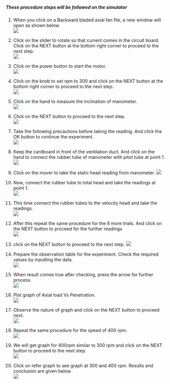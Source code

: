 ##### These procedure steps will be followed on the simulator

1. When you click on a Backward bladed axial fan file, a new window will open as shown below.<br>
<img src="images/R1.PNG"><br>

2. Click on the slider to rotate so that current comes in the circuit board. Click on the NEXT button at the bottom right corner to proceed to the next step.<br>
<img src="images/R2.PNG"><br>

3. Click on the power button to start the motor. <br>
<img src="images/R3.png"><br>

4. Click on the knob to set rpm to 300 and click on the NEXT button at the bottom right corner to proceed to the next step.<br>
<img src="images/R4.PNG"><br>

5. Click on the hand to measure the inclination of manometer.<br>
<img src="images/R5.PNG"><br>

6. Click on the NEXT button to proceed to the next step.<br>
<img src="images/R6.PNG"><br>

7. Take the following precautions before taking the reading. And click the OK button to continue the experiment.<br>
<img src="images/R7.PNG"><br>

8. Keep the cardboard in front of the ventilation duct. And click on the hand to connect the rubber tube of manometer with pitot tube at point 1.<br>
<img src="images/R8.PNG"><br>

9. Click on the mover to take the static head reading from manometer.
<img src="images/R9.PNG"><br>

10. Now, connect the rubber tube to total head and take the readings at point 1.<br>
<img src="images/R10.PNG"><br>

11. This time connect the rubber tubes to the velocity head and take the readings.<br>
<img src="images/R11.png"><br>

12. After this repeat the same procedure for the 8 more trials. And click on the NEXT button to proceed for the further readings  <br>
<img src="images/R12.PNG"><br>

13. click on the NEXT button to proceed to the next step.
<img src="images/R13.png"><br>

14. Prepare the observation table for the experiment. Check the required values by inputting the data.<br>
<img src="images/R14.png"><br>

15. When result comes true after checking, press the arrow for further process.<br>
<img src="images/R15.png"><br>

16. Plot graph of Axial load Vs Penetration.<br>
<img src="images/R16.PNG"><br>

17. Observe the nature of graph and click on the NEXT button to proceed next.<br>
<img src="images/R17.PNG"><br>

18. Repeat the same procedure for the speed of 400 rpm.<br>
<img src="images/R18.PNG"><br>

19. We will get graph for 400rpm similar to 300 rpm and click on the NEXT button to proceed to the next step.<br>
<img src="images/R19.PNG"><br>

20.	Click on refer graph to see graph at 300 and 400 rpm. Results and conclusion are given below<br>
<img src="images/R20.PNG"><br>

